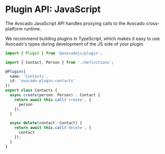 # Plugin API: JavaScript

The Avocado JavaScript API handles proxying calls to the Avocado cross-platform runtime.

We recommend building plugins in TypeScript, which makes it easy to use Avocado's types
during development of the JS side of your plugin.

```typescript
import { Plugin } from '@avocadojs/plugin';

import { Contact, Person } from './definitions';

@Plugin({
  name: 'Contacts',
  id: 'avocado-plugin-contacts'
})
export class Contacts {
  async create(person: Person) : Contact {
    return await this.call('create', {
      person
    });
  }

  async delete(contact: Contact) {
    return await this.call('delete', {
      contact
    });
  }
}
```